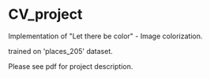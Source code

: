 # CV_project
Implementation of "Let there be color" - Image colorization.

trained on 'places_205' dataset.

Please see pdf for project description.
